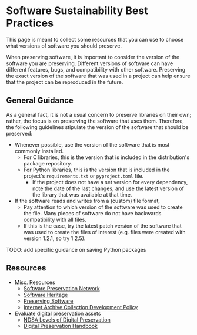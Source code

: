 # Software Sustainability Best Practices

This page is meant to collect some resources that you can use to choose what versions of software you should preserve.

When preserving software, it is important to consider the version of the software you are preserving. Different versions of software can have different features, bugs, and compatibility with other software. Preserving the exact version of the software that was used in a project can help ensure that the project can be reproduced in the future.

## General Guidance

As a general fact, it is not a usual concern to preserve libraries on their own;
rather, the focus is on preserving the software that uses them.
Therefore, the following guidelines stipulate the version of the software that should be preserved:

- Whenever possible, use the version of the software that is most commonly installed.
  - For C libraries, this is the version that is included in the distribution's package repository.
  - For Python libraries, this is the version that is included in the project's `requirements.txt` or `pyproject.toml` file.
    - If the project does not have a set version for every dependency, note the date of the last changes, and use the latest version of the library that was available at that time.
- If the software reads and writes from a (custom) file format,
  - Pay attention to which version of the software was used to create the file. Many pieces of software do not have backwards compatibility with all files.
  - If this is the case, try the latest patch version of the software that was used to create the files of interest (e.g. files were created with version 1.2.1, so try 1.2.5).

TODO: add specific guidance on saving Python packages

## Resources

- Misc. Resources
  - [Software Preservation Network](https://www.softwarepreservationnetwork.org/)
  - [Software Heritage](https://www.softwareheritage.org/)
  - [Preserving Software](https://www.archives.gov/preservation/digital-preservation/preserving-software)
  - [Internet Archive Collection Development Policy](https://help.archive.org/help/internet-archive-collection-development-policy/)
- Evaluate digital preservation assets
  - [NDSA Levels of Digital Preservation](https://ndsa.org/publications/levels-of-digital-preservation/)
  - [Digital Preservation Handbook](https://www.dpconline.org/handbook/)
